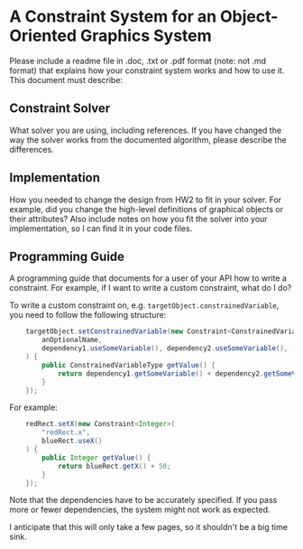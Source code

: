 # A Constraint System for an Object-Oriented Graphics System

Please include a readme file in .doc, .txt or .pdf format (note: not .md format) that explains how your constraint system works and how to use it. This document must describe:

## Constraint Solver

What solver you are using, including references. If you have changed the way the solver works from the documented algorithm, please describe the differences.

## Implementation

How you needed to change the design from HW2 to fit in your solver. For example, did you change the high-level definitions of graphical objects or their attributes? Also include notes on how you fit the solver into your implementation, so I can find it in your code files.

## Programming Guide

A programming guide that documents for a user of your API how to write a constraint. For example, if I want to write a custom constraint, what do I do?

To write a custom constraint on, e.g. `targetObject.constrainedVariable`, you need to follow the following structure:

```java
    targetObject.setConstrainedVariable(new Constraint<ConstrainedVariableType>(
        anOptionalName,
        dependency1.useSomeVariable(), dependency2.useSomeVariable(), ...
    ) {
        public ConstrainedVariableType getValue() {
            return dependency1.getSomeVariable() + dependency2.getSomeVariable();
        }
    });
```

For example:

```java
    redRect.setX(new Constraint<Integer>(
        "redRect.x",
        blueRect.useX()
    ) {
        public Integer getValue() {
            return blueRect.getX() + 50;
        }
    });
```

Note that the dependencies have to be accurately specified. If you pass more or fewer dependencies, the system might not work as expected.

I anticipate that this will only take a few pages, so it shouldn't be a big time sink.
